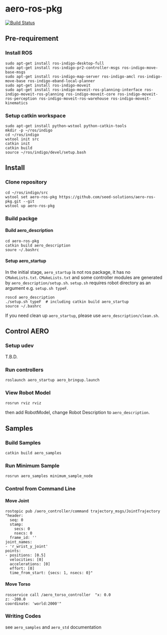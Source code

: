 # aero-ros-pkg

[![Build Status](https://travis-ci.org/seed-solutions/aero-ros-pkg.svg?branch=master)](https://travis-ci.org/seed-solutions/aero-ros-pkg)

## Pre-requirement

### Install ROS

```
sudo apt-get install ros-indigo-desktop-full
sudo apt-get install ros-indigo-pr2-controller-msgs ros-indigo-move-base-msgs
sudo apt-get install ros-indigo-map-server ros-indigo-amcl ros-indigo-move-base ros-indigo-eband-local-planner
sudo apt-get install ros-indigo-moveit
sudo apt-get install ros-indigo-moveit-ros-planning-interface ros-indigo-moveit-ros-planning ros-indigo-moveit-core ros-indigo-moveit-ros-perception ros-indigo-moveit-ros-warehouse ros-indigo-moveit-kinematics
```

### Setup catkin workspace

```
sudo apt-get install python-wstool python-catkin-tools
mkdir -p ~/ros/indigo
cd ~/ros/indigo
wstool init src
catkin init
catkin build
source ~/ros/indigo/devel/setup.bash
```

## Install

### Clone repository

```
cd ~/ros/indigo/src
wstool set aero-ros-pkg https://github.com/seed-solutions/aero-ros-pkg.git --git
wstool up aero-ros-pkg
```

### Build packge

#### Build aero_description

```
cd aero-ros-pkg
catkin build aero_description
soure ~/.bashrc
```

#### Setup aero_startup

In the initial stage, `aero_startup` is not ros package, it has no `CMakeLists.txt`.
`CMakeLists.txt` and some controller modules are generated by `aero_description/setup.sh`.
`setup.sh` requires robot directory as an argument e.g. `setup.sh typeF`.

```
roscd aero_description
./setup.sh typeF  # including catkin build aero_startup
source ~/.bashrc
```

If you need clean up `aero_startup`, please use `aero_description/clean.sh`.

## Control AERO

### Setup udev

T.B.D.

### Run controllers

```
roslaunch aero_startup aero_bringup.launch
```

### View Robot Model

```
rosrun rviz rviz
```

then add RobotModel, change Robot Description to `aero_description`.


## Samples

### Build Samples

```
catkin build aero_samples
```

### Run Minimum Sample

```
rosrun aero_samples minimum_sample_node
```

### Control from Command Line

#### Move Joint

```
rostopic pub /aero_controller/command trajectory_msgs/JointTrajectory "header:
  seq: 0
  stamp:
    secs: 0
    nsecs: 0
  frame_id: ''
joint_names:
- 'r_wrist_y_joint'
points:
- positions: [0.5]
  velocities: [0]
  accelerations: [0]
  effort: [0]
  time_from_start: {secs: 1, nsecs: 0}"
```

#### Move Torso

```
rosservice call /aero_torso_controller  "x: 0.0
z: -200.0
coordinate: 'world:2000'"
```

### Writing Codes

see `aero_samples` and `aero_std` documentation
